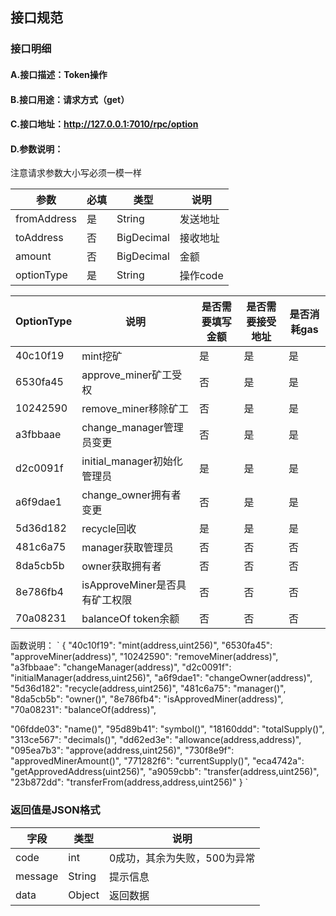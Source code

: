 ## 接口规范

### 接口明细
#### A.接口描述：Token操作
#### B.接口用途：请求方式（get）
#### C.接口地址：http://127.0.0.1:7010/rpc/option
#### D.参数说明：
注意请求参数大小写必须一模一样

参数 | 必填 | 类型 | 说明
------ | ------ | ------ | ------
fromAddress | 是 | String | 发送地址
toAddress | 否 | BigDecimal | 接收地址
amount | 否 | BigDecimal | 金额
optionType | 是 | String | 操作code

OptionType | 说明 | 是否需要填写金额 | 是否需要接受地址 | 是否消耗gas
------ | ------ | ------ | ------ | ------
40c10f19 | mint挖矿 | 是 | 是 | 是
6530fa45 | approve_miner矿工受权 | 否 | 是 | 是
10242590 | remove_miner移除矿工 | 否 | 是 | 是
a3fbbaae | change_manager管理员变更 | 否 | 是 | 是
d2c0091f | initial_manager初始化管理员 | 是 | 是 | 是
a6f9dae1 | change_owner拥有者变更 | 否 | 是 | 是
5d36d182 | recycle回收 | 是 | 是 | 是
481c6a75 | manager获取管理员 | 否 | 否 | 否
8da5cb5b | owner获取拥有者 | 否 | 否 | 否
8e786fb4 | isApproveMiner是否具有矿工权限 | 否 | 否 | 否
70a08231 | balanceOf token余额 | 否 | 否 | 否

函数说明：
`
{
  "40c10f19": "mint(address,uint256)",
  "6530fa45": "approveMiner(address)",
  "10242590": "removeMiner(address)",
  "a3fbbaae": "changeManager(address)",
  "d2c0091f": "initialManager(address,uint256)",
  "a6f9dae1": "changeOwner(address)",
  "5d36d182": "recycle(address,uint256)",
  "481c6a75": "manager()",
  "8da5cb5b": "owner()",
  "8e786fb4": "isApprovedMiner(address)",
  "70a08231": "balanceOf(address)",

  "06fdde03": "name()",
  "95d89b41": "symbol()",
  "18160ddd": "totalSupply()",
  "313ce567": "decimals()",
  "dd62ed3e": "allowance(address,address)",
  "095ea7b3": "approve(address,uint256)",
  "730f8e9f": "approvedMinerAmount()",
  "771282f6": "currentSupply()",
  "eca4742a": "getApprovedAddress(uint256)",
  "a9059cbb": "transfer(address,uint256)",
  "23b872dd": "transferFrom(address,address,uint256)"
}
`

### 返回值是JSON格式

字段 | 类型 | 说明
------ | ------ | ------
code | int | 0成功，其余为失败，500为异常
message | String | 提示信息
data | Object | 返回数据
